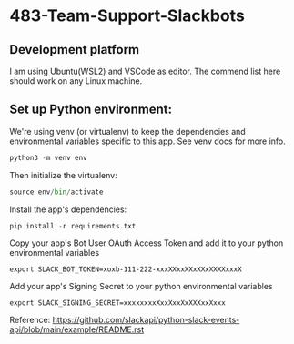 # 483-Team-Support-Slackbots

## Development platform
I am using Ubuntu(WSL2) and VSCode as editor. 
The commend list here should work on any Linux machine. 

## Set up Python environment:

We're using venv (or virtualenv) to keep the dependencies and environmental variables specific to this app. See venv docs for more info.
```python
python3 -m venv env
```
Then initialize the virtualenv:
```python
source env/bin/activate
```
Install the app's dependencies:
```python
pip install -r requirements.txt
```
Copy your app's Bot User OAuth Access Token and add it to your python environmental variables
```
export SLACK_BOT_TOKEN=xoxb-111-222-xxxXXxxXXxXXxXXXXxxxX
```
Add your app's Signing Secret to your python environmental variables
```
export SLACK_SIGNING_SECRET=xxxxxxxxXxxXxxXxXXXxxXxxx
```

Reference: https://github.com/slackapi/python-slack-events-api/blob/main/example/README.rst
